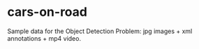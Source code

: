 # cars-on-road
Sample data for the Object Detection Problem: jpg images + xml annotations + mp4 video.
